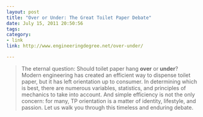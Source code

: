 ```yaml
---
layout: post
title: "Over or Under: The Great Toilet Paper Debate"
date: July 15, 2011 20:50:56
tags:
category:
- link
link: http://www.engineeringdegree.net/over-under/

---
```


>The eternal question: Should toilet paper hang __over__ or __under__? Modern engineering has created an efficient way to dispense toilet paper, but it has left orientation up to consumer. In determining which is best, there are numerous variables, statistics, and principles of mechanics to take into account. And simple efficiency is not the only concern: for many, TP orientation is a matter of identity, lifestyle, and passion. Let us walk you through this timeless and enduring debate.
